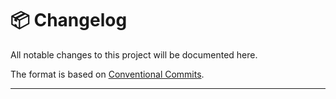 # 📦 Changelog

All notable changes to this project will be documented here.

The format is based on [Conventional Commits](https://www.conventionalcommits.org/).

---
